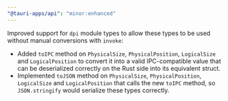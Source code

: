 ```yaml
---
"@tauri-apps/api": "minor:enhanced"
---
```


Improved support for `dpi` module types to allow these types to be used without manual conversions with `invoke`:

- Added `toIPC`  method on `PhysicalSize`, `PhysicalPosition`, `LogicalSize` and `LogicalPosition` to convert it into a valid IPC-compatible value that can be deserialized correctly on the Rust side into its equivalent struct.
- Implemented `toJSON`  method on `PhysicalSize`, `PhysicalPosition`, `LogicalSize` and `LogicalPosition` that calls the new `toIPC` method, so `JSON.stringify` would serialize these types correctly.
